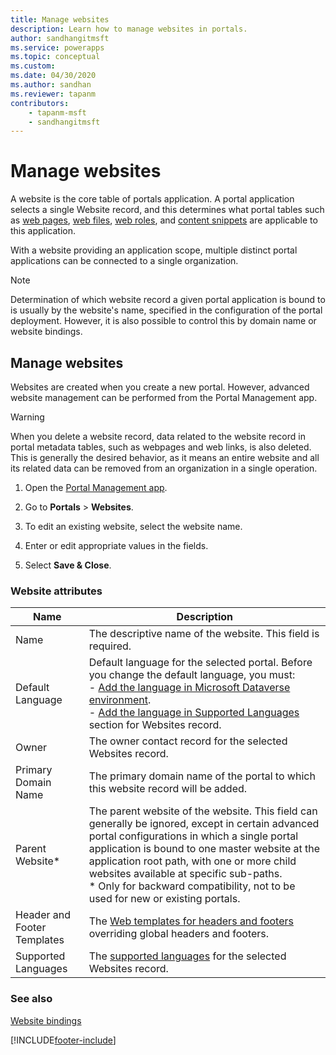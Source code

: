 ```yaml
---
title: Manage websites
description: Learn how to manage websites in portals.
author: sandhangitmsft
ms.service: powerapps
ms.topic: conceptual
ms.custom: 
ms.date: 04/30/2020
ms.author: sandhan
ms.reviewer: tapanm
contributors:
    - tapanm-msft
    - sandhangitmsft
---
```


# Manage websites

A website is the core table of portals application. A portal application selects a single Website record, and this determines what portal tables such as [web pages](web-page.md), [web files](web-files.md), [web roles](create-web-roles.md), and [content snippets](customize-content-snippets.md) are applicable to this application.

With a website providing an application scope, multiple distinct portal applications can be connected to a single organization.

> [!NOTE]
> Determination of which website record a given portal application is bound to is usually by the website's name, specified in the configuration of the portal deployment.
However, it is also possible to control this by domain name or website bindings.

## Manage websites

Websites are created when you create a new portal. However, advanced website management can be performed from the Portal Management app. 

> [!WARNING]
> When you delete a website record, data related to the website record in portal metadata tables, such as webpages and web links, is also deleted. This is generally the desired behavior, as it means an entire website and all its related data can be removed from an organization in a single operation.

1. Open the [Portal Management app](configure-portal.md).

2. Go to **Portals** > **Websites**.

3. To edit an existing website, select the website name.

4. Enter or edit appropriate values in the fields.

5. Select **Save & Close**.

### Website attributes

|Name|Description|
|-|-|
|Name|The descriptive name of the website. This field is required.|
| Default Language | Default language for the selected portal. Before you change the default language, you must: <br> - [Add the language in Microsoft Dataverse environment](/power-platform/admin/enable-languages). <br> - [Add the language in Supported Languages](enable-multiple-language-support.md) section for Websites record.
| Owner | The owner contact record for the selected Websites record.
|Primary Domain Name|The primary domain name of the portal to which this website record will be added.|
|Parent Website\*|The parent website of the website. This field can generally be ignored, except in certain advanced portal configurations in which a single portal application is bound to one master website at the application root path, with one or more child websites available at specific sub-paths. <br>\* Only for backward compatibility, not to be used for new or existing portals. |
| Header and Footer Templates | The [Web templates for headers and footers](../liquid/store-content-web-templates.md#web-templates-as-page-templates) overriding global headers and footers.
| Supported Languages | The [supported languages](enable-multiple-language-support.md) for the selected Websites record.

### See also

[Website bindings](website-bindings.md)


[!INCLUDE[footer-include](../../../includes/footer-banner.md)]